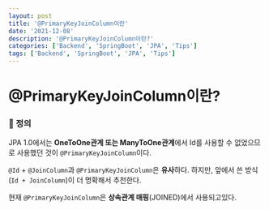 ```yaml
---
layout: post
title: '@PrimaryKeyJoinColumn이란'
date: '2021-12-08'
description: '@PrimaryKeyJoinColumn이란?'
categories: ['Backend', 'SpringBoot', 'JPA', 'Tips']
tags: ['Backend', 'SpringBoot', 'JPA', 'Tips']
---
```

# @PrimaryKeyJoinColumn이란?

### 📌 정의

JPA 1.0에서는 **OneToOne관계 또는 ManyToOne관계**에서 Id를 사용할 수 없었으므로 사용했던 것이 `@PrimaryKeyJoinColumn`이다.

`@Id` + `@JoinColumn`과 `@PrimaryKeyJoinColumn`은 **유사**하다. 하지만, 앞에서 쓴 방식(`Id + JoinColumn`)이 더 명확해서 추천한다.

현재 `@PrimaryKeyJoinColumn`은 **상속관계 매핑**(JOINED)에서 사용되고있다.